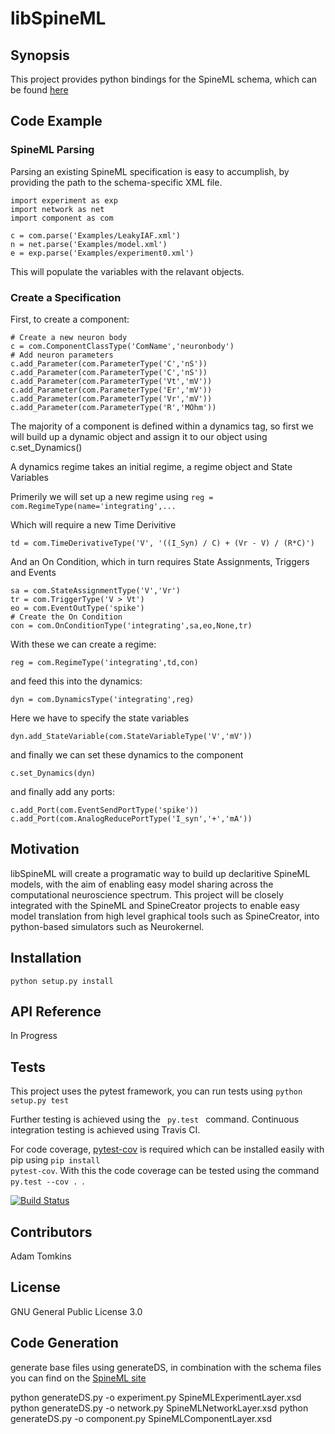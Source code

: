 # libSpineML

## Synopsis

This project provides python bindings for the SpineML schema, which can be found [here](http://bimpa.group.shef.ac.uk/SpineML/index.php)



## Code Example

### SpineML Parsing


Parsing an existing SpineML specification is easy to accumplish, by providing the path to the schema-specific XML file.

```
import experiment as exp
import network as net
import component as com

c = com.parse('Examples/LeakyIAF.xml')
n = net.parse('Examples/model.xml')
e = exp.parse('Examples/experiment0.xml')
```

This will populate the variables with the relavant objects. 

### Create a Specification

First, to create a component:

```
# Create a new neuron body
c = com.ComponentClassType('ComName','neuronbody')
# Add neuron parameters
c.add_Parameter(com.ParameterType('C','nS'))
c.add_Parameter(com.ParameterType('C','nS'))
c.add_Parameter(com.ParameterType('Vt','mV'))
c.add_Parameter(com.ParameterType('Er','mV'))
c.add_Parameter(com.ParameterType('Vr','mV'))
c.add_Parameter(com.ParameterType('R','MOhm'))
```

The majority of a component is defined within a dynamics tag, so first we will build up a dynamic object and assign it to our object using c.set_Dynamics()

A dynamics regime takes an initial regime, a regime object and State Variables

Primerily we will set up a new regime using
```reg = com.RegimeType(name='integrating',...```

Which will require a new Time Derivitive
```
td = com.TimeDerivativeType('V', '((I_Syn) / C) + (Vr - V) / (R*C)')
```

And an On Condition, which in turn requires State Assignments, Triggers and Events

```
sa = com.StateAssignmentType('V','Vr')
tr = com.TriggerType('V > Vt')
eo = com.EventOutType('spike')
# Create the On Condition
con = com.OnConditionType('integrating',sa,eo,None,tr)
```

With these we can create a regime:

```
reg = com.RegimeType('integrating',td,con)
```

and feed this into the dynamics:

```
dyn = com.DynamicsType('integrating',reg)
```

Here we have to specify the state variables

```
dyn.add_StateVariable(com.StateVariableType('V','mV'))
```

and finally we can set these dynamics to the component
```
c.set_Dynamics(dyn) 
```

and finally add any ports:

```
c.add_Port(com.EventSendPortType('spike'))
c.add_Port(com.AnalogReducePortType('I_syn','+','mA'))
```


## Motivation

libSpineML will create a programatic way to build up declaritive SpineML models, with the aim of enabling easy model sharing across the computational neuroscience spectrum. This project will be closely integrated with the SpineML and SpineCreator projects to enable easy model translation from high level graphical tools such as SpineCreator, into python-based simulators such as Neurokernel.

## Installation

``` python setup.py install ```

## API Reference

In Progress

## Tests

This project uses the pytest framework, you can run tests using <code>python setup.py test</code>

Further testing is achieved using the <code> py.test </code> command. Continuous integration testing is achieved using Travis CI.

For code coverage, [pytest-cov](https://pypi.python.org/pypi/pytest-cov) is required which can be installed easily with pip using <code>pip install pytest-cov</code>. With this the code coverage can be tested using the command <code> py.test --cov . </code>.

[![Build Status](https://travis-ci.org/AdamRTomkins/libSpineML.svg?branch=master)](https://travis-ci.org/AdamRTomkins/libSpineML)

## Contributors

Adam Tomkins

## License

GNU General Public License 3.0

## Code Generation

generate base files using generateDS, in combination with the schema files you can find on the [SpineML site](http://bimpa.group.shef.ac.uk/SpineML/index.php/Documentation) 

python generateDS.py -o experiment.py  SpineMLExperimentLayer.xsd 
python generateDS.py -o network.py  SpineMLNetworkLayer.xsd 
python generateDS.py -o component.py  SpineMLComponentLayer.xsd

